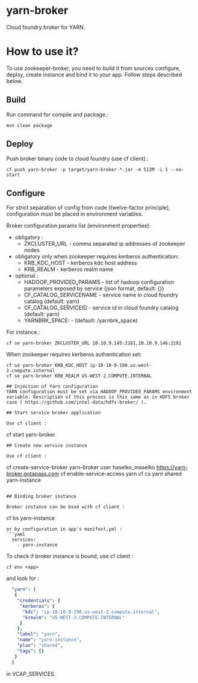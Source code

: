 # yarn-broker

Cloud foundry broker for YARN.

# How to use it?
To use zookeeper-broker, you need to build it from sources configure, deploy, create instance and bind it to your app. Follow steps described below.

## Build
Run command for compile and package.:
```
mvn clean package
```

## Deploy
Push broker binary code to cloud foundry (use cf client).:
```
cf push yarn-broker -p target/yarn-broker-*.jar -m 512M -i 1 --no-start
```

## Configure

For strict separation of config from code (twelve-factor principle), configuration must be placed in environment variables.

Broker configuration params list (environment properties):
* obligatory :
  * ZKCLUSTER_URL - comma separated ip addresses of zookeeper nodes
* obligatory only when zookeeper requires kerberos authentication:
  * KRB_KDC_HOST - kerberos kdc host address
  * KRB_REALM - kerberos realm name
* optional :
  * HADOOP_PROVIDED_PARAMS - list of hadoop configuration parameters exposed by service (json format, default: {})
  * CF_CATALOG_SERVICENAME - service name in cloud foundry catalog (default: yarn)
  * CF_CATALOG_SERVICEID - service id in cloud foundry catalog (default: yarn)
  * YARNBRK_SPACE: - (default: /yarnbrk_space)

For instance.:
```
cf se yarn-broker ZKCLUSTER_URL 10.10.9.145:2181,10.10.9.146:2181
```

When zookeeper requires kerberos authentication set:
```
cf se yarn-broker KRB_KDC_HOST ip-10-10-9-198.us-west-2.compute.internal
cf se yarn-broker KRB_REALM US-WEST-2.COMPUTE.INTERNAL

## Injection of Yarn configuration
YARN configuration must be set via HADOOP_PROVIDED_PARAMS environment variable. Description of this process is this same as in HDFS broker case ( https://github.com/intel-data/hdfs-broker/ ).

## Start service broker application

Use cf client :
```
cf start yarn-broker
```
## Create new service instance

Use cf client :
```
cf create-service-broker yarn-broker user haselko_maselko https://yarn-broker.gotapaas.com
cf enable-service-access yarn
cf cs yarn shared yarn-instance
```

## Binding broker instance

Broker instance can be bind with cf client :
```
cf bs <app> yarn-instance
```
or by configuration in app's manifest.yml :
```yaml
  services:
    - yarn-instance
```

To check if broker instance is bound, use cf client :
```
cf env <app>
```
and look for :
```yaml
  "yarn": [
   {
    "credentials": {
     "kerberos": {
      "kdc": "ip-10-10-9-198.us-west-2.compute.internal",
      "krealm": "US-WEST-2.COMPUTE.INTERNAL"
     }
    },
    "label": "yarn",
    "name": "yarn-instance",
    "plan": "shared",
    "tags": []
   }
  ]
```
in VCAP_SERVICES.